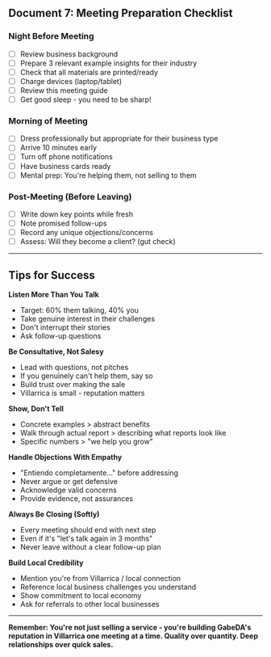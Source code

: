## Document 7: Meeting Preparation Checklist

### Night Before Meeting

- [ ] Review business background
- [ ] Prepare 3 relevant example insights for their industry
- [ ] Check that all materials are printed/ready
- [ ] Charge devices (laptop/tablet)
- [ ] Review this meeting guide
- [ ] Get good sleep - you need to be sharp!

### Morning of Meeting

- [ ] Dress professionally but appropriate for their business type
- [ ] Arrive 10 minutes early
- [ ] Turn off phone notifications
- [ ] Have business cards ready
- [ ] Mental prep: You're helping them, not selling to them

### Post-Meeting (Before Leaving)

- [ ] Write down key points while fresh
- [ ] Note promised follow-ups
- [ ] Record any unique objections/concerns
- [ ] Assess: Will they become a client? (gut check)

---

## Tips for Success

**Listen More Than You Talk**
- Target: 60% them talking, 40% you
- Take genuine interest in their challenges
- Don't interrupt their stories
- Ask follow-up questions

**Be Consultative, Not Salesy**
- Lead with questions, not pitches
- If you genuinely can't help them, say so
- Build trust over making the sale
- Villarrica is small - reputation matters

**Show, Don't Tell**
- Concrete examples > abstract benefits
- Walk through actual report > describing what reports look like
- Specific numbers > "we help you grow"

**Handle Objections With Empathy**
- "Entiendo completamente..." before addressing
- Never argue or get defensive
- Acknowledge valid concerns
- Provide evidence, not assurances

**Always Be Closing (Softly)**
- Every meeting should end with next step
- Even if it's "let's talk again in 3 months"
- Never leave without a clear follow-up plan

**Build Local Credibility**
- Mention you're from Villarrica / local connection
- Reference local business challenges you understand
- Show commitment to local economy
- Ask for referrals to other local businesses

---

**Remember: You're not just selling a service - you're building GabeDA's reputation in Villarrica one meeting at a time. Quality over quantity. Deep relationships over quick sales.**
